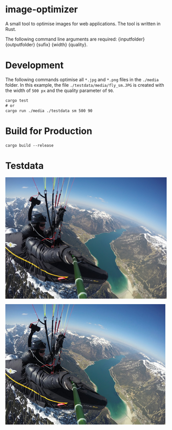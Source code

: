 # image-optimizer

A small tool to optimise images for web applications. The tool is written in Rust. 

The following command line arguments are required: {inputfolder} {outputfolder} {sufix} {width} {quality}.


# Development

The following commands optimise all `*.jpg` and `*.png` files in the `./media` folder. In this example, the file `./testdata/media/fly_sm.JPG` is created with the width of `500 px` and the quality parameter of `90`.

```
cargo test
# or
cargo run ./media ./testdata sm 500 90
```

# Build for Production
```
cargo build --release
```

# Testdata

![Orginal](./media/fly.JPG)

![Converted File](./testdata/test_ok_fly_sm.JPG)